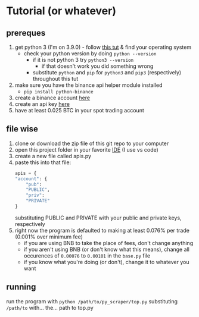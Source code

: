 # Tutorial (or whatever)
## prereques
1. get python 3 (I'm on 3.9.0) - follow [this tut](https://www.tutorialdocs.com/tutorial/python3/setup-guide.html) & find your operating system
    - check your python version by doing `python --version`
        - if it is not python 3 try `python3 --version`
            - if that doesn't work you did something wrong
        - substitute `python` and `pip` for `python3` and `pip3` (respectively) throughout this tut
2. make sure you have the binance api helper module installed
    - `pip install python-binance`
3. create a binance account [here](https://www.binance.com/en/register?ref=50675748)
4. create an api key [here](https://www.binance.com/en/support/articles/360002502072-How-to-create-API)
5. have at least 0.025 BTC in your spot trading account

## file wise
1. clone or download the zip file of this git repo to your computer
2. open this project folder in your favorite [IDE](https://www.techradar.com/best/best-ide-for-python) (I use vs code)
3. create a new file called apis.py
4. paste this into that file:
    ```py
    apis = {
    "account": {
        "pub":
        "PUBLIC",
        "priv":
        "PRIVATE"
    }
    ```
    substituting PUBLIC and PRIVATE with your public and private keys, respectively
5. right now the program is defaulted to making at least 0.076% per trade (0.001% over minimum fee)
    - if you are using BNB to take the place of fees, don't change anything
    - if you aren't using BNB (or don't know what this means), change all occurences of `0.00076` to `0.00101` in the `base.py` file
    - if you know what you're doing (or don't), change it to whatever you want

## running
run the program with `python /path/to/py_scraper/top.py` substituting `/path/to` with... the... path to top.py